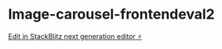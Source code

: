# Image-carousel-frontendeval2

[Edit in StackBlitz next generation editor ⚡️](https://stackblitz.com/~/github.com/sarojkum822/Image-carousel-frontendeval2)